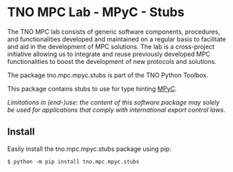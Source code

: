 # TNO MPC Lab - MPyC - Stubs

The TNO MPC lab consists of generic software components, procedures, and functionalities developed and maintained on a regular basis to facilitate and aid in the development of MPC solutions. The lab is a cross-project initiative allowing us to integrate and reuse previously developed MPC functionalities to boost the development of new protocols and solutions.

The package tno.mpc.mpyc.stubs is part of the TNO Python Toolbox.

This package contains stubs to use for type hinting [MPyC](https://github.com/lschoe/mpyc).

*Limitations in (end-)use: the content of this software package may solely be used for applications that comply with international export control laws.*

## Install

Easily install the tno.mpc.mpyc.stubs package using pip:
```console
$ python -m pip install tno.mpc.mpyc.stubs
```